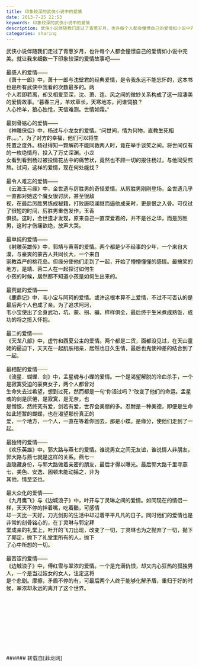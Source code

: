 ```yaml
---
title: 印象较深的武侠小说中的爱情
date: 2013-7-25 22:53
keywords: 印象较深的武侠小说中的爱情
description: 武侠小说伴随我们走过了青葱岁月，也许每个人都会憧憬自己的爱情如小说中完美。就让我来细数一下印象较深的爱情故事吧——最感人的爱情——《萧十一郎》中，萧十一郎与沈壁君的经典爱情，是令我永远不能忘怀的，这本书也是所有武侠中我看的次数最多的。两个人若即若离，却又相爱至深，沈、萧、连、风之间的微妙关系构成了这一段凄美的爱情故事。“暮春三月，羊欢草长，天寒地冻，问谁饲狼？人心怜羊，狼心独怆，天信难测。世情如霜。”最刻骨铭心的爱情——《神雕侠侣》中，杨过与小龙女的爱情。“问世间，情为何物，直教生死相许。。。”，为了对方的幸福，他们可以将生死置之度外。杨过得知一颗解药不能同救两人时，竟在举手谈笑之间，将世间仅有的一枚绝情丹，投入了万丈深渊。小龙女看到看到杨过被投情花丛中的痛苦状，竟然也不顾一切的报住杨过，与他同受煎熬。试问，这样的爱情，现在何处能找？最令人难忘的爱情——《云海玉弓缘》中，金世遗与厉胜男的奇怪爱情。从厉胜男刚刚登场，金世遗几乎一直都对她这个魔女很讨厌，甚至很敌视，在最后厉胜男练成秘籍，打败唐晓澜继而逼他成亲时，更是恨之入骨。可仅过了很短的时间，厉胜男重伤发作，玉香俱损。这时，金世遗才发现，原来自己一直深爱着的，并不是谷之华，而是厉胜男，这时才伤痛欲绝，放声大哭。最单纯的爱情——《射雕英雄传》中，郭靖与黄蓉的爱情。两个都是少不经事的少年，一个来自大漠，与豪爽的蒙古人共同长大，一个来自家教森严的桃花岛。但缘分使他们走到了一起，开始了懵懵懂懂的感情。最搞笑的地方，是靖、蓉二人在一起探讨如何生小孩的时候，居然都不知道小孩是如何生出来的。最荒诞的爱情——《鹿鼎记》中，韦小宝与阿珂的爱情。或许这根本算不上爱情，不过不可否认的是最后两个人也成了亲。为了追求阿珂，韦小宝使出了全身武功，坑、蒙、拐、骗，样样俱全，最后终于生米煮成熟饭，成功的将之揽入怀抱。最二的爱情——《天龙八部》中，虚竹和西夏公主的爱情。两个都是二货，面都没见过，在天山童姥的逼迫下，天天在一起肌肤相亲，居然也日久生情，最后也鬼使神差的结合到了一起。最相配的爱情——《流星．蝴蝶．剑》中，孟星魂与小蝶的爱情。一个是渴望解脱的冷血杀手，一个是寂寞受迫的豪爽女子，两个人都曾对生命失去过希望，想到过死，然而都是一句“你活过吗？”改变了他们的命运。孟星魂的剑是厌倦，是寂寞，是无奈，也是憎恨，然终究有爱，剑若有爱，世界会美丽的多。忍耐是一种美德，即便是生命如此短暂的蝴蝶，也在渴望那份真正的爱，一个地方，一个人，一直在等着你回去，那是小蝶。是缘分，使他们走到了一起。最独特的爱情——《欢乐英雄》中，郭大路与燕七的爱情。谁说男女之间无友谊，谁说情人非朋友，郭大路与燕七就是这样的关系。燕七一直隐藏身份，与郭大路做着亲密的朋友，最后才得以曝光。最后郭大路千里寻燕七，美色、安逸、困顿未能动摇之，非为其他，情至坚也。最大众化的爱情——《九月鹰飞》与《边城浪子》中，叶开与丁灵琳之间的爱情。如同现在的情侣一样，天天不停的拌着嘴，吃着醋，可感情却一天比一天好，刀光剑影的生活中却过着平平凡凡的日子。同时他们的爱情也是非常的刻骨铭心的，在丁灵琳与郭定拜堂成亲的礼堂上，叶开的飞刀出现，改变了一切，丁灵琳也为之抛弃了一切，抛下了郭定，抛下了礼堂里所有的人，抛下了心中所想的一切。最苦涩的爱情——《边城浪子》中，傅红雪与翠浓的爱情。一个是充满仇恨，却又内心狂热的孤独男人，一个是当过妓女的女人，注定这将是个悲剧。摩擦，矛盾不停的有，可最后两个人终于能够化解矛盾，重归于好的时候，翠浓却永远的离开了这个世界。
categories: sharing
---
```

<td class="t_f" id="postmessage_27318">

<font color="#000"><font style="background-color:rgb(249, 249, 236)"><font face="Arial">武侠小说伴随我们走过了青葱岁月，也许每个人都会憧憬自己的爱情如小说中完美。就让我来细数一下印象较深的爱情故事吧——</font></font></font><br/>
<br/>
<font color="#000"><font style="background-color:rgb(249, 249, 236)"><font face="Arial">最感人的爱情——</font></font></font><br/>
<font color="#000"><font style="background-color:rgb(249, 249, 236)"><font face="Arial">《萧十一郎》中，萧十一郎与沈壁君的经典爱情，是令我永远不能忘怀的，这本书也是所有武侠中我看的次数最多的。两</font></font></font><br/>
<font color="#000"><font style="background-color:rgb(249, 249, 236)"><font face="Arial">个人若即若离，却又相爱至深，沈、萧、连、风之间的微妙关系构成了这一段凄美的爱情故事。“暮春三月，羊欢草长，天寒地冻，问谁饲狼？</font></font></font><br/>
<font color="#000"><font style="background-color:rgb(249, 249, 236)"><font face="Arial">人心怜羊，狼心独怆，天信难测。世情如霜。”</font></font></font><br/>
<img alt="" border="0" class="zoom" data-cf-modified-36e2c1c1d5596572e7bdb3f7-="" file="http://img1.uploadhouse.com/fileuploads/18078/18078594d926c6d08d96876d3a26d46af48b1788.jpg" id="aimg_KJ03D" lazyloadthumb="1" onclick="" onmouseover="" src="http://img1.uploadhouse.com/fileuploads/18078/18078594d926c6d08d96876d3a26d46af48b1788.jpg"/><br/>
<img alt="" border="0" class="zoom" data-cf-modified-36e2c1c1d5596572e7bdb3f7-="" file="http://img9.uploadhouse.com/fileuploads/18078/1807859308e08267a93b0f33cd8c8f8129964591.jpg" id="aimg_zYFiw" lazyloadthumb="1" onclick="" onmouseover="" src="http://img9.uploadhouse.com/fileuploads/18078/1807859308e08267a93b0f33cd8c8f8129964591.jpg"/><br/>
<br/>
<font color="#000"><font style="background-color:rgb(249, 249, 236)"><font face="Arial">最刻骨铭心的爱情——</font></font></font><br/>
<font color="#000"><font style="background-color:rgb(249, 249, 236)"><font face="Arial">《神雕侠侣》中，杨过与小龙女的爱情。“问世间，情为何物，直教生死相许。。。”，为了对方的幸福，他们可以将生</font></font></font><br/>
<font color="#000"><font style="background-color:rgb(249, 249, 236)"><font face="Arial">死置之度外。杨过得知一颗解药不能同救两人时，竟在举手谈笑之间，将世间仅有的一枚绝情丹，投入了万丈深渊。小龙</font></font></font><br/>
<font color="#000"><font style="background-color:rgb(249, 249, 236)"><font face="Arial">女看到看到杨过被投情花丛中的痛苦状，竟然也不顾一切的报住杨过，与他同受煎熬。试问，这样的爱情，现在何处能找？</font></font></font><br/>
<img alt="" border="0" class="zoom" data-cf-modified-36e2c1c1d5596572e7bdb3f7-="" file="http://img4.uploadhouse.com/fileuploads/18078/18078596486dcbd17aefa313fef887e9d909cf23.jpg" id="aimg_wXVku" lazyloadthumb="1" onclick="" onmouseover="" src="http://img4.uploadhouse.com/fileuploads/18078/18078596486dcbd17aefa313fef887e9d909cf23.jpg"/><br/>
<br/>
<font color="#000"><font style="background-color:rgb(249, 249, 236)"><font face="Arial">最令人难忘的爱情——</font></font></font><br/>
<font color="#000"><font style="background-color:rgb(249, 249, 236)"><font face="Arial">《云海玉弓缘》中，金世遗与厉胜男的奇怪爱情。从厉胜男刚刚登场，金世遗几乎一直都对她这个魔女很讨厌，甚至很敌</font></font></font><br/>
<font color="#000"><font style="background-color:rgb(249, 249, 236)"><font face="Arial">视，在最后厉胜男练成秘籍，打败唐晓澜继而逼他成亲时，更是恨之入骨。可仅过了很短的时间，厉胜男重伤发作，玉香</font></font></font><br/>
<font color="#000"><font style="background-color:rgb(249, 249, 236)"><font face="Arial">俱损。这时，金世遗才发现，原来自己一直深爱着的，并不是谷之华，而是厉胜男，这时才伤痛欲绝，放声大哭。</font></font></font><br/>
<img alt="" border="0" class="zoom" data-cf-modified-36e2c1c1d5596572e7bdb3f7-="" file="http://img8.uploadhouse.com/fileuploads/18078/1807859277c9b4ef44ea9a0da667b9fb0c0a68d6.jpg" id="aimg_N1Wk2" lazyloadthumb="1" onclick="" onmouseover="" src="http://img8.uploadhouse.com/fileuploads/18078/1807859277c9b4ef44ea9a0da667b9fb0c0a68d6.jpg"/><br/>
<br/>
<font color="#000"><font style="background-color:rgb(249, 249, 236)"><font face="Arial">最单纯的爱情——</font></font></font><br/>
<font color="#000"><font style="background-color:rgb(249, 249, 236)"><font face="Arial">《射雕英雄传》中，郭靖与黄蓉的爱情。两个都是少不经事的少年，一个来自大漠，与豪爽的蒙古人共同长大，一个来自</font></font></font><br/>
<font color="#000"><font style="background-color:rgb(249, 249, 236)"><font face="Arial">家教森严的桃花岛。但缘分使他们走到了一起，开始了懵懵懂懂的感情。最搞笑的地方，是靖、蓉二人在一起探讨如何生</font></font></font><br/>
<font color="#000"><font style="background-color:rgb(249, 249, 236)"><font face="Arial">小孩的时候，居然都不知道小孩是如何生出来的。</font></font></font><br/>
<img alt="" border="0" class="zoom" data-cf-modified-36e2c1c1d5596572e7bdb3f7-="" file="http://img7.uploadhouse.com/fileuploads/18078/1807859836cf1069797c1d65a0e0094587072715.jpg" id="aimg_jj922" lazyloadthumb="1" onclick="" onmouseover="" src="http://img7.uploadhouse.com/fileuploads/18078/1807859836cf1069797c1d65a0e0094587072715.jpg"/><br/>
<img alt="" border="0" class="zoom" data-cf-modified-36e2c1c1d5596572e7bdb3f7-="" file="http://img8.uploadhouse.com/fileuploads/18078/1807859785bf7b1918d21b0ed16384978b89a034.jpg" id="aimg_OcYr0" lazyloadthumb="1" onclick="" onmouseover="" src="http://img8.uploadhouse.com/fileuploads/18078/1807859785bf7b1918d21b0ed16384978b89a034.jpg"/><br/>
<br/>
<font color="#000"><font style="background-color:rgb(249, 249, 236)"><font face="Arial">最荒诞的爱情——</font></font></font><br/>
<font color="#000"><font style="background-color:rgb(249, 249, 236)"><font face="Arial">《鹿鼎记》中，韦小宝与阿珂的爱情。或许这根本算不上爱情，不过不可否认的是最后两个人也成了亲。为了追求阿珂，</font></font></font><br/>
<font color="#000"><font style="background-color:rgb(249, 249, 236)"><font face="Arial">韦小宝使出了全身武功，坑、蒙、拐、骗，样样俱全，最后终于生米煮成熟饭，成功的将之揽入怀抱。</font></font></font><br/>
<img alt="" border="0" class="zoom" data-cf-modified-36e2c1c1d5596572e7bdb3f7-="" file="http://img4.uploadhouse.com/fileuploads/18078/180785998b5482559a45d8c2ddbdfd03f82bb326.jpg" id="aimg_xQb1M" lazyloadthumb="1" onclick="" onmouseover="" src="http://img4.uploadhouse.com/fileuploads/18078/180785998b5482559a45d8c2ddbdfd03f82bb326.jpg"/><br/>
<br/>
<font color="#000"><font style="background-color:rgb(249, 249, 236)"><font face="Arial">最二的爱情——</font></font></font><br/>
<font color="#000"><font style="background-color:rgb(249, 249, 236)"><font face="Arial">《天龙八部》中，虚竹和西夏公主的爱情。两个都是二货，面都没见过，在天山童姥的逼迫下，天天在一起肌肤相亲，居然也日久生情，最后也鬼使神差的结合到了一起。</font></font></font><br/>
<img alt="" border="0" class="zoom" data-cf-modified-36e2c1c1d5596572e7bdb3f7-="" file="http://img4.uploadhouse.com/fileuploads/18078/1807859554d0187714f6140cc432b702e5b2fee9.jpg" id="aimg_Ty3G6" lazyloadthumb="1" onclick="" onmouseover="" src="http://img4.uploadhouse.com/fileuploads/18078/1807859554d0187714f6140cc432b702e5b2fee9.jpg"/><br/>
<br/>
<font color="#000"><font style="background-color:rgb(249, 249, 236)"><font face="Arial">最相配的爱情——</font></font></font><br/>
<font color="#000"><font style="background-color:rgb(249, 249, 236)"><font face="Arial">《流星．蝴蝶．剑》中，孟星魂与小蝶的爱情。一个是渴望解脱的冷血杀手，一个是寂寞受迫的豪爽女子，两个人都曾对</font></font></font><br/>
<font color="#000"><font style="background-color:rgb(249, 249, 236)"><font face="Arial">生命失去过希望，想到过死，然而都是一句“你活过吗？”改变了他们的命运。孟星魂的剑是厌倦，是寂寞，是无奈，也</font></font></font><br/>
<font color="#000"><font style="background-color:rgb(249, 249, 236)"><font face="Arial">是憎恨，然终究有爱，剑若有爱，世界会美丽的多。忍耐是一种美德，即便是生命如此短暂的蝴蝶，也在渴望那份真正的</font></font></font><br/>
<font color="#000"><font style="background-color:rgb(249, 249, 236)"><font face="Arial">爱，一个地方，一个人，一直在等着你回去，那是小蝶。是缘分，使他们走到了一起。</font></font></font><br/>
<img alt="" border="0" class="zoom" data-cf-modified-36e2c1c1d5596572e7bdb3f7-="" file="http://img3.uploadhouse.com/fileuploads/18078/180786001779e8b78414635d228627fe57ac8f01.jpg" id="aimg_j5x5T" lazyloadthumb="1" onclick="" onmouseover="" src="http://img3.uploadhouse.com/fileuploads/18078/180786001779e8b78414635d228627fe57ac8f01.jpg"/><br/>
<br/>
<font color="#000"><font style="background-color:rgb(249, 249, 236)"><font face="Arial">最独特的爱情——</font></font></font><br/>
<font color="#000"><font style="background-color:rgb(249, 249, 236)"><font face="Arial">《欢乐英雄》中，郭大路与燕七的爱情。谁说男女之间无友谊，谁说情人非朋友，郭大路与燕七就是这样的关系。燕七一</font></font></font><br/>
<font color="#000"><font style="background-color:rgb(249, 249, 236)"><font face="Arial">直隐藏身份，与郭大路做着亲密的朋友，最后才得以曝光。最后郭大路千里寻燕七，美色、安逸、困顿未能动摇之，非为</font></font></font><br/>
<font color="#000"><font style="background-color:rgb(249, 249, 236)"><font face="Arial">其他，情至坚也。</font></font></font><br/>
<br/>
<font color="#000"><font style="background-color:rgb(249, 249, 236)"><font face="Arial">最大众化的爱情——</font></font></font><br/>
<font color="#000"><font style="background-color:rgb(249, 249, 236)"><font face="Arial">《九月鹰飞》与《边城浪子》中，叶开与丁灵琳之间的爱情。如同现在的情侣一样，天天不停的拌着嘴，吃着醋，可感情</font></font></font><br/>
<font color="#000"><font style="background-color:rgb(249, 249, 236)"><font face="Arial">却一天比一天好，刀光剑影的生活中却过着平平凡凡的日子。同时他们的爱情也是非常的刻骨铭心的，在丁灵琳与郭定拜</font></font></font><br/>
<font color="#000"><font style="background-color:rgb(249, 249, 236)"><font face="Arial">堂成亲的礼堂上，叶开的飞刀出现，改变了一切，丁灵琳也为之抛弃了一切，抛下了郭定，抛下了礼堂里所有的人，抛下</font></font></font><br/>
<font color="#000"><font style="background-color:rgb(249, 249, 236)"><font face="Arial">了心中所想的一切。</font></font></font><br/>
<img alt="" border="0" class="zoom" data-cf-modified-36e2c1c1d5596572e7bdb3f7-="" file="http://img1.uploadhouse.com/fileuploads/18078/18078601e651120f77b933197731df8587a1e67b.jpg" id="aimg_snnyh" lazyloadthumb="1" onclick="" onmouseover="" src="http://img1.uploadhouse.com/fileuploads/18078/18078601e651120f77b933197731df8587a1e67b.jpg"/><br/>
<br/>
<font color="#000"><font style="background-color:rgb(249, 249, 236)"><font face="Arial">最苦涩的爱情——</font></font></font><br/>
<font color="#000"><font style="background-color:rgb(249, 249, 236)"><font face="Arial">《边城浪子》中，傅红雪与翠浓的爱情。一个是充满仇恨，却又内心狂热的孤独男人，一个是当过妓女的女人，注定这将</font></font></font><br/>
<font color="#000"><font style="background-color:rgb(249, 249, 236)"><font face="Arial">是个悲剧。摩擦，矛盾不停的有，可最后两个人终于能够化解矛盾，重归于好的时候，翠浓却永远的离开了这个世界。</font></font></font><br/>
<img alt="" border="0" class="zoom" data-cf-modified-36e2c1c1d5596572e7bdb3f7-="" file="http://img7.uploadhouse.com/fileuploads/18078/180786025ad677a5fc116e1c7d0b6e02e6c0c168.jpg" id="aimg_RnJi5" lazyloadthumb="1" onclick="" onmouseover="" src="http://img7.uploadhouse.com/fileuploads/18078/180786025ad677a5fc116e1c7d0b6e02e6c0c168.jpg"/><br/>
<br/>
<font size="5"><font color="#ff0000"><br/>
</font></font><br/>
<font size="5"><font color="#ff0000"><br/>
</font></font><br/>
<font size="5"><font color="#ff0000"><br/>
</font></font><br/>
</td>
###### 转载自[菲龙网]